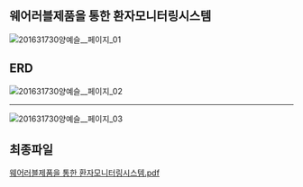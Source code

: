 ## 웨어러블제품을 통한 환자모니터링시스템


![201631730양예슬__페이지_01](https://user-images.githubusercontent.com/121842280/217893302-fae8562f-0dc9-4bb5-a95b-8fe76af2ea3d.jpg)

## ERD

![201631730양예슬__페이지_02](https://user-images.githubusercontent.com/121842280/217894323-900eff95-03f4-43f1-8aa6-52995da224ad.jpg)

<hr/>

![201631730양예슬__페이지_03](https://user-images.githubusercontent.com/121842280/217894378-5e59ff32-9535-457a-90d2-a4150abd8e8d.jpg)

## 최종파일

[웨어러블제품을 통한 환자모니터링시스템.pdf](https://github.com/YeseulYang12/-/files/10700015/default.pdf)
